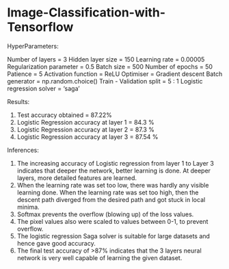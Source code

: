 # Image-Classification-with-Tensorflow

HyperParameters:

Number of layers = 3
Hidden layer size = 150 Learning rate = 0.00005 Regularization parameter = 0.5 Batch size = 500
Number of epochs = 50 Patience = 5
Activation function = ReLU
Optimiser = Gradient descent
Batch generator = np.random.choice() Train - Validation split = 5 : 1
Logistic regression solver = ‘saga’

Results:
1. Test accuracy obtained = 87.22%
2. Logistic Regression accuracy at layer 1 = 84.3 % 
3. Logistic Regression accuracy at layer 2 = 87.3 % 
4. Logistic Regression accuracy at layer 3 = 87.54 %

Inferences:   
1. The increasing accuracy of Logistic regression from layer 1 to Layer 3 indicates that deeper the network, better learning is done. At deeper layers, more detailed features are learned.
2. When the learning rate was set too low, there was hardly any visible learning done. When the learning rate was set too high, then the descent path diverged from the desired path and got stuck in local minima.
3. Softmax prevents the overflow (blowing up) of the loss values.
4. The pixel values also were scaled to values between 0-1, to prevent
overflow.
5. The logistic regression Saga solver is suitable for large datasets and
hence gave good accuracy.
6. The final test accuracy of >87% indicates that the 3 layers neural
network is very well capable of learning the given dataset.

